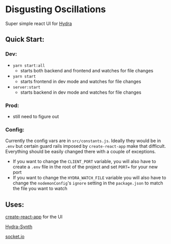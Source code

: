 # Disgusting Oscillations

Super simple react UI for [Hydra](https://hydra.ojack.xyz/)

## Quick Start:
### Dev:
* `yarn start:all`
  * starts both backend and frontend and watches for file changes
* `yarn start`
  * starts frontend in dev mode and watches for file changes
* `server:start`
  * starts backend in dev mode and watches for file changes
### Prod:
* still need to figure out

### Config:
Currently the config vars are in `src/constants.js`. Ideally they would be in `.env` but certain guard rails imposed by `create-react-app` make that difficult. Everything should be easily changed there with a couple of exceptions.
* If you want to change the `CLIENT_PORT` variable, you will also have to create a `.env` file in the root of the project and set `PORT=` for your new port
* If you want to change the `HYDRA_WATCH_FILE` variable you will also have to change the `nodemonConfig`'s `ignore` setting in the `package.json` to match the file you want to watch

## Uses:
[create-react-app](https://create-react-app.dev/) for the UI

[Hydra-Synth](https://github.com/hydra-synth/hydra-synth) 

[socket.io](https://socket.io/)
